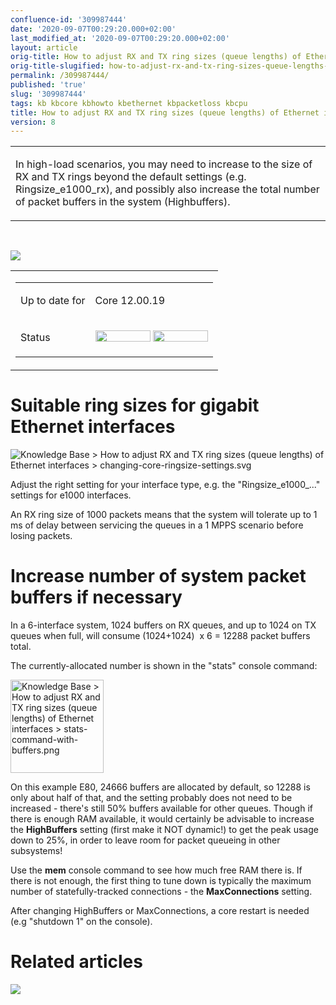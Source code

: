 ```yaml
---
confluence-id: '309987444'
date: '2020-09-07T00:29:20.000+02:00'
last_modified_at: '2020-09-07T00:29:20.000+02:00'
layout: article
orig-title: How to adjust RX and TX ring sizes (queue lengths) of Ethernet interfaces
orig-title-slugified: how-to-adjust-rx-and-tx-ring-sizes-queue-lengths-of-ethernet-interfaces
permalink: /309987444/
published: 'true'
slug: '309987444'
tags: kb kbcore kbhowto kbethernet kbpacketloss kbcpu
title: How to adjust RX and TX ring sizes (queue lengths) of Ethernet interfaces
version: 8
---
```


<div class="contentLayout2">
<div class="columnLayout two-equal" data-layout="two-equal">
<div class="cell normal" data-type="normal">
<div class="innerCell">
<table class="wysiwyg-macro" data-macro-name="excerpt" data-macro-id="2a6e168f-b284-4015-a70f-5110bdc4ede8" data-macro-parameters="atlassian-macro-output-type=INLINE" data-macro-schema-version="1" style="background-image: url(/plugins/servlet/confluence/placeholder/macro-heading?definition=e2V4Y2VycHQ6YXRsYXNzaWFuLW1hY3JvLW91dHB1dC10eXBlPUlOTElORX0&amp;locale=en_GB&amp;version=2); background-repeat: no-repeat;" data-macro-body-type="RICH_TEXT"><tr><td class="wysiwyg-macro-body"><p>In high-load scenarios, you may need to increase to the size of RX and TX rings beyond the default settings (e.g. Ringsize_e1000_rx), and possibly also increase the total number of packet buffers in the system (Highbuffers).</p></td></tr></table>
<p><br></p>
<p><img class="editor-inline-macro" src="/plugins/servlet/confluence/placeholder/macro?definition=e3RvY30&amp;locale=en_GB&amp;version=2" data-macro-name="toc" data-macro-id="b14ec6bf-c24f-4c52-ae96-1779f5f720df" data-macro-schema-version="1"></p>
</div>
</div>
<div class="cell normal" data-type="normal">
<div class="innerCell">
<table class="wysiwyg-macro" data-macro-name="details" data-macro-id="d6c80c04-42e9-45c0-8446-1df87ed8ca22" data-macro-schema-version="1" style="background-image: url(/plugins/servlet/confluence/placeholder/macro-heading?definition=e2RldGFpbHN9&amp;locale=en_GB&amp;version=2); background-repeat: no-repeat;" data-macro-body-type="RICH_TEXT"><tr><td class="wysiwyg-macro-body"><table class="wrapped confluenceTable">
<colgroup> <col> <col> </colgroup>
<tbody>
<tr>
<td class="confluenceTd"><p>Up to date for</p></td>
<td class="confluenceTd"><p>Core 12.00.19</p></td>
</tr>
<tr>
<td colspan="1" class="confluenceTd">Status</td>
<td colspan="1" class="confluenceTd"><div class="content-wrapper"><p><img class="editor-inline-macro" height="18" width="88" src="/plugins/servlet/status-macro/placeholder?title=DRAFT&amp;colour=Yellow" data-macro-name="status" data-macro-id="471998ff-74aa-4084-a92e-47beddac7d93" data-macro-parameters="colour=Yellow|title=DRAFT" data-macro-schema-version="1"> <img class="editor-inline-macro" height="18" width="88" src="/plugins/servlet/status-macro/placeholder?title=OK&amp;colour=Green" data-macro-name="status" data-macro-id="47035ee4-0614-4a59-bce0-4a15bfd8dead" data-macro-parameters="colour=Green|title=OK" data-macro-schema-version="1"></p></div></td>
</tr>
</tbody>
</table></td></tr></table>
</div>
</div>
</div>
<div class="columnLayout single" data-layout="single">
<div class="cell normal" data-type="normal">
<div class="innerCell">
<h1>Suitable ring sizes for gigabit Ethernet interfaces</h1>
<p><img class="confluence-embedded-image image-right" src="/download/attachments/309987444/changing-core-ringsize-settings.svg?version=1&amp;modificationDate=1568847474000&amp;api=v2" data-image-src="/download/attachments/309987444/changing-core-ringsize-settings.svg?version=1&amp;modificationDate=1568847474000&amp;api=v2" data-unresolved-comment-count="0" data-linked-resource-id="309987440" data-linked-resource-version="1" data-linked-resource-type="attachment" data-linked-resource-default-alias="changing-core-ringsize-settings.svg" data-base-url="http://wiki.clavister.com" data-linked-resource-content-type="image/svg+xml" data-linked-resource-container-id="309987444" data-linked-resource-container-version="8" title="Knowledge Base &gt; How to adjust RX and TX ring sizes (queue lengths) of Ethernet interfaces &gt; changing-core-ringsize-settings.svg" data-location="Knowledge Base &gt; How to adjust RX and TX ring sizes (queue lengths) of Ethernet interfaces &gt; changing-core-ringsize-settings.svg"></p>
<p>Adjust the right setting for your interface type, e.g. the "Ringsize_e1000_..." settings for e1000 interfaces.</p>
<p>An RX ring size of 1000 packets means that the system will tolerate up to 1 ms of delay between servicing the queues in a 1 MPPS scenario before losing packets.</p>
<h1>Increase number of system packet buffers if necessary</h1>
<p>In a 6-interface system, 1024 buffers on RX queues, and up to 1024 on TX queues when full, will consume (1024+1024)  x 6 = 12288 packet buffers total.</p>
<p>The currently-allocated number is shown in the "stats" console command:</p>
<p><img class="confluence-embedded-image" height="149" src="/download/attachments/309987444/stats-command-with-buffers.png?version=1&amp;modificationDate=1568847460000&amp;api=v2" data-image-src="/download/attachments/309987444/stats-command-with-buffers.png?version=1&amp;modificationDate=1568847460000&amp;api=v2" data-unresolved-comment-count="0" data-linked-resource-id="309987442" data-linked-resource-version="1" data-linked-resource-type="attachment" data-linked-resource-default-alias="stats-command-with-buffers.png" data-base-url="http://wiki.clavister.com" data-linked-resource-content-type="image/png" data-linked-resource-container-id="309987444" data-linked-resource-container-version="8" title="Knowledge Base &gt; How to adjust RX and TX ring sizes (queue lengths) of Ethernet interfaces &gt; stats-command-with-buffers.png" data-location="Knowledge Base &gt; How to adjust RX and TX ring sizes (queue lengths) of Ethernet interfaces &gt; stats-command-with-buffers.png" data-image-height="149" data-image-width="388"></p>
<p>On this example E80, 24666 buffers are allocated by default, so 12288 is only about half of that, and the setting probably does not need to be increased - there's still 50% buffers available for other queues. Though if there is enough RAM available, it would certainly be advisable to increase the <strong>HighBuffers</strong> setting (first make it NOT dynamic!) to get the peak usage down to 25%, in order to leave room for packet queueing in other subsystems!</p>
<p>Use the <strong>mem</strong> console command to see how much free RAM there is. If there is not enough, the first thing to tune down is typically the maximum number of statefully-tracked connections - the <strong>MaxConnections</strong> setting.</p>
<p>After changing HighBuffers or MaxConnections, a core restart is needed (e.g "shutdown 1" on the console).</p>
</div>
</div>
</div>
<div class="columnLayout single" data-layout="single">
<div class="cell normal" data-type="normal">
<div class="innerCell">
<h1>Related articles</h1>
<p><img class="editor-inline-macro" src="/plugins/servlet/confluence/placeholder/macro?definition=e2NvbnRlbnRieWxhYmVsOnNvcnQ9bW9kaWZpZWR8ZXhjZXJwdFR5cGU9cmljaCBjb250ZW50fGNxbD1sYWJlbCBpbiAoImtiZXRoZXJuZXQiLCJrYnBhY2tldGxvc3MiKSBhbmQgdHlwZSA9ICJwYWdlIn0&amp;locale=en_GB&amp;version=2" data-macro-name="contentbylabel" data-macro-id="53a143b7-a3a9-4d49-b87e-330413001b82" data-macro-parameters='cql=label in ("kbethernet","kbpacketloss") and type \= "page"|excerptType=rich content|sort=modified' data-macro-schema-version="3"> </p>
<p><br></p>
<p><br></p>
</div>
</div>
</div>
</div>
